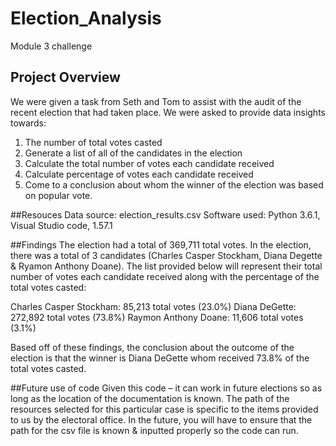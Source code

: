 # Election_Analysis
Module 3 challenge

## Project Overview 
We were given a task from Seth and Tom to assist with the audit of the recent election that had taken place.
We were asked to provide data insights towards:
1.	The number of total votes casted
2.	Generate a list of all of the candidates in the election
3.	Calculate the total number of votes each candidate received 
4.	Calculate percentage of votes each candidate received 
5.	Come to a conclusion about whom the winner of the election was based on popular vote.

##Resouces 
Data source: election_results.csv
Software used: Python 3.6.1, Visual Studio code, 1.57.1

##Findings
The election had a total of 369,711 total votes. In the election, there was a total of 3 candidates (Charles Casper Stockham, Diana Degette & Ryamon Anthony Doane). The list provided below will represent their total number of votes each candidate received along with the percentage of the total votes casted:

Charles Casper Stockham: 85,213 total votes (23.0%)
Diana DeGette: 272,892 total votes (73.8%)
Raymon Anthony Doane: 11,606 total votes (3.1%)

Based off of these findings, the conclusion about the outcome of the election is that the winner is Diana DeGette whom received 73.8% of the total votes casted.

##Future use of code 
Given this code – it can work in future elections so as long as the location of the documentation is known. The path of the resources selected for this particular case is specific to the items provided to us by the electoral office. In the future, you will have to ensure that the path for the csv file is known & inputted properly so the code can run. 
